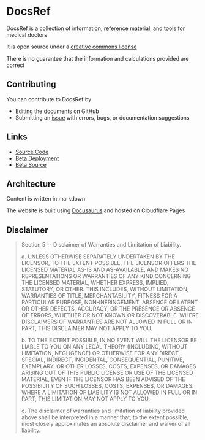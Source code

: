 # DocsRef

DocsRef is a collection of information, reference material, and tools for medical doctors

It is open source under a [creative commons license](https://github.com/Peradine/DocsRef/blob/main/LICENSE.txt)

There is no guarantee that the information and calculations provided are correct

## Contributing

You can contribute to DocsRef by

- Editing the [documents](https://github.com/Peradine/DocsRef) on GitHub
- Submitting an [issue](https://github.com/Peradine/DocsRef/issues/new) with errors, bugs, or documentation suggestions

## Links

- [Source Code](https://github.com/Peradine/DocsRef)
- [Beta Deployment](https://beta.DocsRef.pages.dev/)
- [Beta Source](https://github.com/Peradine/DocsRef/tree/beta)

## Architecture

Content is written in markdown

The website is built using [Docusaurus](https://docusaurus.io/) and hosted on Cloudflare Pages

## Disclaimer

> Section 5 -- Disclaimer of Warranties and Limitation of Liability.
>
> a. UNLESS OTHERWISE SEPARATELY UNDERTAKEN BY THE LICENSOR, TO THE
> EXTENT POSSIBLE, THE LICENSOR OFFERS THE LICENSED MATERIAL AS-IS
> AND AS-AVAILABLE, AND MAKES NO REPRESENTATIONS OR WARRANTIES OF
> ANY KIND CONCERNING THE LICENSED MATERIAL, WHETHER EXPRESS,
> IMPLIED, STATUTORY, OR OTHER. THIS INCLUDES, WITHOUT LIMITATION,
> WARRANTIES OF TITLE, MERCHANTABILITY, FITNESS FOR A PARTICULAR
> PURPOSE, NON-INFRINGEMENT, ABSENCE OF LATENT OR OTHER DEFECTS,
> ACCURACY, OR THE PRESENCE OR ABSENCE OF ERRORS, WHETHER OR NOT
> KNOWN OR DISCOVERABLE. WHERE DISCLAIMERS OF WARRANTIES ARE NOT
> ALLOWED IN FULL OR IN PART, THIS DISCLAIMER MAY NOT APPLY TO YOU.
>
> b. TO THE EXTENT POSSIBLE, IN NO EVENT WILL THE LICENSOR BE LIABLE
> TO YOU ON ANY LEGAL THEORY (INCLUDING, WITHOUT LIMITATION,
> NEGLIGENCE) OR OTHERWISE FOR ANY DIRECT, SPECIAL, INDIRECT,
> INCIDENTAL, CONSEQUENTIAL, PUNITIVE, EXEMPLARY, OR OTHER LOSSES,
> COSTS, EXPENSES, OR DAMAGES ARISING OUT OF THIS PUBLIC LICENSE OR
> USE OF THE LICENSED MATERIAL, EVEN IF THE LICENSOR HAS BEEN
> ADVISED OF THE POSSIBILITY OF SUCH LOSSES, COSTS, EXPENSES, OR
> DAMAGES. WHERE A LIMITATION OF LIABILITY IS NOT ALLOWED IN FULL OR
> IN PART, THIS LIMITATION MAY NOT APPLY TO YOU.
>
> c. The disclaimer of warranties and limitation of liability provided
> above shall be interpreted in a manner that, to the extent
> possible, most closely approximates an absolute disclaimer and
> waiver of all liability.
